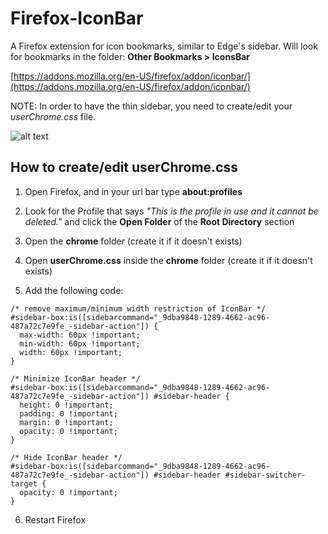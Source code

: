 # Firefox-IconBar
 A Firefox extension for icon bookmarks, similar to Edge's sidebar. Will look for bookmarks in the folder: **Other Bookmarks > IconsBar**

 [https://addons.mozilla.org/en-US/firefox/addon/iconbar/](https://addons.mozilla.org/en-US/firefox/addon/iconbar/)
 
 NOTE: In order to have the thin sidebar, you need to create/edit your _userChrome.css_ file.
 
 ![alt text](https://addons.mozilla.org/user-media/previews/full/284/284859.png?modified=1689252696 "IconBar Preview")

## How to create/edit userChrome.css
1. Open Firefox, and in your url bar type **about:profiles**
   
3. Look for the Profile that says _"This is the profile in use and it cannot be deleted."_ and click the **Open Folder** of the **Root Directory** section
   
5. Open the **chrome** folder (create it if it doesn't exists)
   
7. Open **userChrome.css** inside the **chrome** folder (create it if it doesn't exists)
   
9. Add the following code:
```
/* remove maximum/minimum width restriction of IconBar */
#sidebar-box:is([sidebarcommand="_9dba9848-1289-4662-ac96-487a72c7e9fe_-sidebar-action"]) {
  max-width: 60px !important;
  min-width: 60px !important;
  width: 60px !important;
}

/* Minimize IconBar header */
#sidebar-box:is([sidebarcommand="_9dba9848-1289-4662-ac96-487a72c7e9fe_-sidebar-action"]) #sidebar-header {
  height: 0 !important;
  padding: 0 !important;
  margin: 0 !important;
  opacity: 0 !important;
}

/* Hide IconBar header */
#sidebar-box:is([sidebarcommand="_9dba9848-1289-4662-ac96-487a72c7e9fe_-sidebar-action"]) #sidebar-header #sidebar-switcher-target {
  opacity: 0 !important;
}
```

6. Restart Firefox
